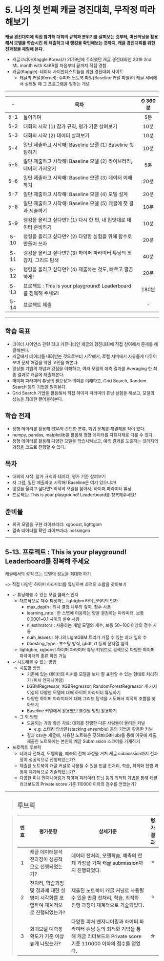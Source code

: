 # 5. 나의 첫 번째 캐글 경진대회, 무작정 따라해보기

**캐글 경진대회에 직접 참가해 대회의 규칙과 분위기를 살펴보는 것부터, 머신러닝을 활용해서 모델을 학습시킨 뒤 제출하고 내 랭킹을 확인해보는 것까지, 캐글 경진대회를 위한 전과정을 체험해 본다.**

- 캐글코리아(Kaggle Korea)가 2019년에 주최했던 캐글 경진대회인 2019 2nd ML month with KaKR를 처음부터 끝까지 직접 경험
- 캐글(Kaggle): 데이터 사이언티스트들을 위한 경진대회 사이트
  - 캐글의 커널(Kernel): 주피터 노트북 파일(Baseline 커널 파일)이 캐글 서버에서 실행될 때 그 프로그램을 일컫는 개념

---

|-|목차|⏲ 360분|
|:---:|---|:---:|
|5-1| 들어가며 | 5분|
|5-2| 대회의 시작 (1) 참가 규칙, 평가 기준 살펴보기 | 10분|
|5-3| 대회의 시작 (2) 데이터 살펴보기 | 10분|
|5-4| 일단 제출하고 시작해! Baseline 모델 (1) Baseline 셋팅하기 | 10분|
|5-5| 일단 제출하고 시작해! Baseline 모델 (2) 라이브러리, 데이터 가져오기 | 5분|
|5-6| 일단 제출하고 시작해! Baseline 모델 (3) 데이터 이해하기 | 20분|
|5-7| 일단 제출하고 시작해! Baseline 모델 (4) 모델 설계 | 20분|
|5-8| 일단 제출하고 시작해! Baseline 모델 (5) 캐글에 첫 결과 제출하기 | 10분|
|5-9| 랭킹을 올리고 싶다면? (1) 다시 한 번, 내 입맛대로 데이터 준비하기 | 10분|
|5-10| 랭킹을 올리고 싶다면? (2) 다양한 실험을 위해 함수로 만들어 쓰자 | 20분|
|5-11| 랭킹을 올리고 싶다면? (3) 하이퍼 파라미터 튜닝의 최강자, 그리드 탐색 | 40분|
|5-12| 랭킹을 올리고 싶다면? (4) 제출하는 것도, 빠르고 깔끔하게! | 20분|
|5-13| 프로젝트 : This is your playground! Leaderboard를 정복해 주세요! | 180분|
|5-14| 프로젝트 제출|-|

---

## 학습 목표

- 데이터 사이언스 관련 최대 커뮤니티인 캐글의 경진대회에 직접 참여해서 문제를 해결해본다.
- 캐글에서 데이터를 내려받는 것으로부터 시작해서, 로컬 서버에서 자유롭게 다루어보며 문제 해결을 위한 고민을 해본다.
- 앙상블 기법의 개념과 강점을 이해하고, 여러 모델의 예측 결과를 Averaging 한 최종 결과로 캐글에 제출해본다.
- 하이퍼 파라미터 튜닝의 필요성과 의미를 이해하고, Grid Search, Random Search 등의 기법을 알아본다.
- Grid Search 기법을 활용해서 직접 하이퍼 파라미터 튜닝 실험을 해보고, 모델의 성능을 최대한 끌어올려본다.

## 학습 전제

- 정형 데이터를 활용해 EDA와 간단한 분류, 회귀 문제를 해결해본 적이 있다.
- numpy, pandas, matplotlib을 활용해 정형 데이터를 자유자재로 다룰 수 있다.
- 정형 데이터를 활용해 다양한 모델을 학습시켜보고, 예측 결과를 도출하는 것까지의 과정을 코드로 진행할 수 있다.

## 목차

- 대회의 시작: 참가 규칙과 데이터, 평가 기준 살펴보기
- 자 그럼, 일단 제출하고 시작해! Baseline은 여기 있으니까!
- 랭킹을 올리고 싶다면? 최적의 모델을 찾아서, 하이퍼 파라미터 튜닝
- 프로젝트: This is your playground! Leaderboard를 정복해주세요!

## 준비물

- 회귀 모델을 구현 라이브러리: xgboost, lightgbm
- 결측 데이터를 확인 라이브러리: missingno

---

## 5-13. 프로젝트 : This is your playground! Leaderboard를 정복해 주세요

캐글에서의 성적 또는 모델의 성능을 최대화 하기

=> 직접 다양한 하이퍼 파라미터를 튜닝하며 최적의 조합을 찾아보기

- ✓ 튜닝해볼 수 있는 모델 클래스 인자
  - 대표적으로 자주 튜닝하는 lightgbm 라이브러리의 인자
    - max_depth : 의사 결정 나무의 깊이, 정수 사용
    - learning_rate : 한 스텝에 이동하는 양을 결정하는 파라미터, 보통 0.0001~0.1 사이의 실수 사용
    - n_estimators : 사용하는 개별 모델의 개수, 보통 50~100 이상의 정수 사용
    - num_leaves : 하나의 LightGBM 트리가 가질 수 있는 최대 잎의 수
    - boosting_type : 부스팅 방식, gbdt, rf 등의 문자열 입력
  - lightgbm, xgboost 하이퍼 파라미터 튜닝 키워드로 검색으로 다양한 하이퍼 파라미터의 종류 확인 가능
- ✓ 시도해볼 수 있는 방법
  - 시도할 방법
    - 기존에 있는 데이터의 피처를 모델을 보다 잘 표현할 수 있는 형태로 처리하기 (피처 엔지니어링)
    - LGBMRegressor, XGBRegressor, RandomForestRegressor 세 가지 이상의 다양한 모델에 대해 하이퍼 파라미터 튜닝하기
    - 다양한 하이퍼 파라미터에 대해 그리드 탐색을 시도해서 최적의 조합을 찾아보기
    - Baseline 커널에서 활용했던 블렌딩 방법 활용하기
  - 그 외 방법
    - 도움되는 가장 좋은 자료: 대회를 진행한 다른 사람들이 올려둔 커널
      - e.g. 스태킹 앙상블(stacking ensemble) 등의 기법을 활용한 커널
    - 결과 csv는 캐글에, 사용한 노트북은 깃허브(GitHub)를 통해 이곳에 제출. 제출한 노트북에는 본인의 캐글 Submission 스코어를 기재하기
- 프로젝트 루브릭
  - 데이터 전처리, 모델학습, 예측의 전체 과정을 거쳐 캐글 submission까지 전과정이 성공적으로 진행되었는가?
  - 제출된 노트북이 캐글 커널로 사용될 수 있을 만큼 전처리, 학습, 최적화 진행 과정이 체계적으로 기술되었는가?
  - 다양한 피처 엔지니어링과 하이퍼 파라미터 튜닝 등의 최적화 기법을 통해 캐글 리더보드의 Private score 기준 110000 이하의 점수를 얻었는가?

---

>## **루브릭**

>|번호|평가문항|상세기준|평가결과|
>|:---:|---|---|:---:|
>|1|캐글 데이터분석 전과정이 성공적으로 진행되었는가?|데이터 전처리, 모델학습, 예측의 전체 과정을 거쳐 캐글 submission까지 진행되었다.|⭐|
>|2|전처리, 학습과정 및 결과에 대한 설명이 시각화를 포함하여 체계적으로 진행되었는가?|제출된 노트북이 캐글 커널로 사용될 수 있을 만큼 전처리, 학습, 최적화 진행 과정이 체계적으로 기술되었다.|⭐|
>|3|회귀모델 예측정확도가 기준 이상 높게 나왔는가?|다양한 피처 엔지니어링과 하이퍼 파라미터 튜닝 등의 최적화 기법을 통해 캐글 리더보드의 Private score 기준 110000 이하의 점수를 얻었다.|☆|
